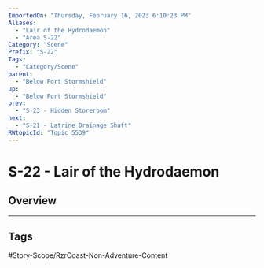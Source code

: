 ```yaml
---
ImportedOn: "Thursday, February 16, 2023 6:10:23 PM"
Aliases:
  - "Lair of the Hydrodaemon"
  - "Area S-22"
Category: "Scene"
Prefix: "S-22"
Tags:
  - "Category/Scene"
parent:
  - "Below Fort Stormshield"
up:
  - "Below Fort Stormshield"
prev:
  - "S-23 - Hidden Storeroom"
next:
  - "S-21 - Latrine Drainage Shaft"
RWtopicId: "Topic_5539"
---
```

# S-22 - Lair of the Hydrodaemon
## Overview

---
## Tags
#Story-Scope/RzrCoast-Non-Adventure-Content

